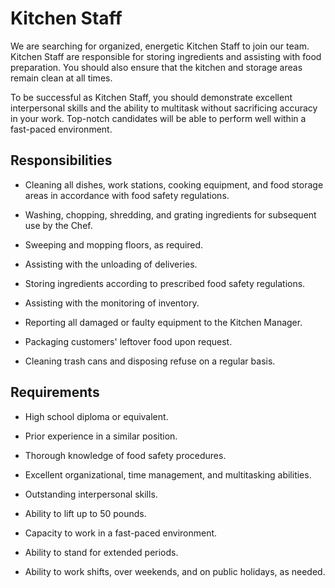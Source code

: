 # Kitchen Staff

We are searching for organized, energetic Kitchen Staff to join our team. Kitchen Staff are responsible for storing ingredients and assisting with food preparation. You should also ensure that the kitchen and storage areas remain clean at all times.

To be successful as Kitchen Staff, you should demonstrate excellent interpersonal skills and the ability to multitask without sacrificing accuracy in your work. Top-notch candidates will be able to perform well within a fast-paced environment.

## Responsibilities

* Cleaning all dishes, work stations, cooking equipment, and food storage areas in accordance with food safety regulations.

* Washing, chopping, shredding, and grating ingredients for subsequent use by the Chef.

* Sweeping and mopping floors, as required.

* Assisting with the unloading of deliveries.

* Storing ingredients according to prescribed food safety regulations.

* Assisting with the monitoring of inventory.

* Reporting all damaged or faulty equipment to the Kitchen Manager.

* Packaging customers' leftover food upon request.

* Cleaning trash cans and disposing refuse on a regular basis.

## Requirements

* High school diploma or equivalent.

* Prior experience in a similar position.

* Thorough knowledge of food safety procedures.

* Excellent organizational, time management, and multitasking abilities.

* Outstanding interpersonal skills.

* Ability to lift up to 50 pounds.

* Capacity to work in a fast-paced environment.

* Ability to stand for extended periods.

* Ability to work shifts, over weekends, and on public holidays, as needed.

